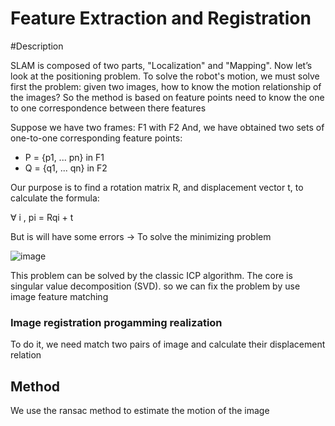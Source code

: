 # Feature Extraction and Registration
#Description

SLAM is composed of two parts, "Localization" and "Mapping". Now let’s look at the positioning problem. To solve the robot's motion, we
must solve first the problem: given two images, how to know the motion relationship of the images?
So the method is based on feature points need to know the one to one correspondence between there features

Suppose we have two frames: F1 with F2 And, we have obtained two sets of one-to-one corresponding feature points:
- P = {p1, ... pn} in  F1
- Q = {q1, ... qn} in F2
  
Our purpose is to find a rotation matrix R, and displacement vector t, to calculate the formula:

∀ i , pi = Rqi + t 

But is will have some errors
-> To solve the minimizing problem  

![image](https://github.com/lacie-life/RGB-D-SLAM-Tutorial/blob/main/RGBD-3/resources/c.jpeg?raw=true)

This problem can be solved by the classic ICP algorithm. The core is singular value decomposition (SVD). so we can fix the problem by use image feature matching
### Image registration progamming realization
To do it, we need match two pairs of image and calculate their displacement relation
## Method 
We use the ransac method to estimate the motion of the image

